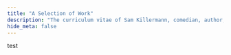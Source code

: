 ```yaml
---
title: "A Selection of Work"
description: "The curriculum vitae of Sam Killermann, comedian, author, and award-winning activist."
hide_meta: false
---
```

test